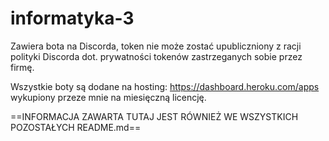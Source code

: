 # informatyka-3

Zawiera bota na Discorda, token nie może zostać upubliczniony z racji polityki Discorda dot. prywatności
tokenów zastrzeganych sobie przez firmę.


Wszystkie boty są dodane na hosting: https://dashboard.heroku.com/apps wykupiony przeze mnie na
miesięczną licencję.

==INFORMACJA ZAWARTA TUTAJ JEST RÓWNIEŻ WE WSZYSTKICH POZOSTAŁYCH README.md==
